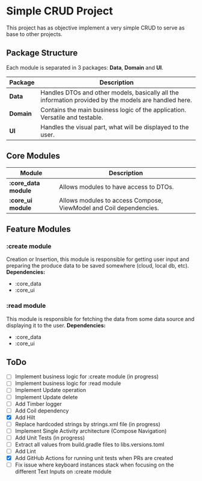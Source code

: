 # Simple CRUD Project
This project has as objective implement a very simple CRUD to serve as base to other projects.

## Package Structure
Each module is separated in 3 packages: **Data**, **Domain** and **UI**.

| Package    | Description                                                                                           |
|------------|-------------------------------------------------------------------------------------------------------|
| **Data**   | Handles DTOs and other models, basically all the information provided by the models are handled here. |
| **Domain** | Contains the main business logic of the application. Versatile and testable.                          |
| **UI**     | Handles the visual part, what will be displayed to the user.                                          |

## Core Modules
| Module                | Description                                                                    |
|-----------------------|--------------------------------------------------------------------------------|
| **:core_data module** | Allows modules to have access to DTOs.                                         |
| **:core_ui module**   | Allows modules to access Compose, ViewModel and Coil dependencies.             |

## Feature Modules
### :create module
Creation or Insertion, this module is responsible for getting user input and preparing the produce data to be saved somewhere (cloud, local db, etc).
**Dependencies:**
- :core_data
- :core_ui

### :read module
This module is responsible for fetching the data from some data source and displaying it to the user.
**Dependencies:**
- :core_data
- :core_ui

## ToDo
- [ ] Implement business logic for :create module (in progress)
- [ ] Implement business logic for :read module
- [ ] Implement Update operation
- [ ] Implement Update delete
- [ ] Add Timber logger
- [ ] Add Coil dependency
- [x] Add Hilt
- [ ] Replace hardcoded strings by strings.xml file (in progress)
- [ ] Implement Single Activity architecture (Compose Navigation)
- [ ] Add Unit Tests (in progress)
- [ ] Extract all values from build.gradle files to libs.versions.toml
- [ ] Add Lint
- [x] Add GitHub Actions for running unit tests when PRs are created
- [ ] Fix issue where keyboard instances stack when focusing on the different Text Inputs on :create module